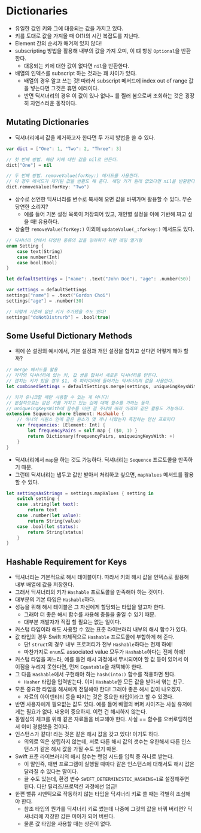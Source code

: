 # Dictionaries
- 유일한 값인 키와 그에 대응되는 값을 가지고 있다. 
- 키를 토대로 값을 가져올 때 O(1)의 시간 복잡도를 지닌다.
- Element 간의 순서가 매겨져 있지 않다!
- subscripting 방법을 활용해 내부의 값을 가져 오며, 이 떄 항상 `Optional`을 반환한다.
    - 대응되는 키에 대한 값이 없다면 `nil`을 반환한다.
- 배열의 인덱스를 subscript 하는 것과는 꽤 차이가 있다.
  - 배열의 경우 알고 쓰는 것! 따라서 subscript 메서드에 index out of range 값을 넣는다면 그것은 휴먼 에러이다.
  - 반면 딕셔너리의 경우 이 값이 있나 없나~ 를 찔러 봄으로써 조회하는 것은 굉장히 자연스러운 동작이다.

## Mutating Dictionaries
- 딕셔너리에서 값을 제거하고자 한다면 두 가지 방법을 쓸 수 있다.
```Swift
var dict = ["One": 1, "Two": 2, "Three": 3]

// 첫 번째 방법. 해당 키에 대한 값을 nil로 만든다.
dict["One"] = nil

// 두 번째 방법. removeValue(forKey:) 메서드를 사용한다.
// 이 경우 메서드가 제거된 값을 반환도 해 준다. 해당 키가 원래 없었다면 nil을 반환한다.
dict.removeValue(forKey: "Two")
```
- 상수로 선언한 딕셔너리를 변수로 복사해 오면 값을 바꿔가며 활용할 수 있다. 무슨 당연한 소리지?
  - 예를 들어 기본 설정 목록이 저장되어 있고, 개인별 설정을 이에 기반해 짜고 싶을 때! 유용하다.
- 상술한 `removeValue(forKey:)` 이외에 `updateValue(_:forkey:)` 메서드도 있다.
```Swift
// 딕셔너리 안에서 다양한 종류의 값을 망라하기 위한 래핑 열거형
enum Setting {
    case text(String)
    case number(Int)
    case bool(Bool)
}

let defaultSettings = ["name": .text("John Doe"), "age": .number(50)]

var settings = defaultSettings
settings["name"] = .text("Gordon Choi")
settings["age"] = .number(30)

// 이렇게 기존에 없던 키가 주가됐을 수도 있다!
settings["doNotDistrurb"] = .bool(true)
```

## Some Useful Dictionary Methods
- 위에 쓴 설정의 예시에서, 기본 설정과 개인 설정을 합치고 싶다면 어떻게 해야 할까?
```Swift
// merge 메서드를 활용
// 각각의 딕셔너리에 있는 키, 값 쌍을 합쳐서 새로운 딕셔너리를 만든다.
// 겹치는 키가 있을 경우 $1, 즉 파라미터에 들어가는 딕셔너리의 값을 사용한다.
let combinedSettings = defaultSettings.merge(settings, uniqueingKeysWith: { $1 })

// 키가 유니크할 때만 사용할 수 있는 게 아니다!
// 본질적으로는 같은 키를 가지고 있는 값에 대해 함수를 가하는 동작.
// uniqueingKeysWith에 함수를 어떤 걸 주냐에 따라 아래와 같은 활용도 가능하다.
extension Sequence where Element: Hashable {
    // 하나의 시퀀스 안에 같은 원소가 몇 개나 나왔는지 측정하는 연산 프로퍼티
    var frequencies: [Element: Int] {
        let frequencyPairs = self.map { ($0, 1) }
        return Dictionary(frequencyPairs, uniqueingKeysWith: +)
    }
}
```
- 딕셔너리에서 `map`을 하는 것도 가능하다. 딕셔너리는 `Sequence` 프로토콜을 만족하기 때문.
- 그런데 딕셔너리는 냅두고 값만 받아서 처리하고 싶으면, `mapValues` 메서드를 활용할 수 있다.
```Swift
let settingsAsStrings = settings.mapValues { setting in
    switch setting {
    case .string(let text):
        return text
    case .number(let value):
        return String(value)
    case .bool(let status):
        return String(status)
    }
}
```

## Hashable Requirement for Keys
- 딕셔너리는 기본적으로 해시 테이블이다. 따라서 키의 해시 값을 인덱스로 활용해 내부 배열에 값을 저장한다.
- 그래서 딕셔너리의 키가 `Hashable` 프로토콜을 만족해야 하는 것이다.
- 대부분의 기본 타입은 `Hashable`하다.
- 성능을 위해 해시 테이블은 그 자신에게 할당되는 타입을 알고자 한다.
  - 그래야 더 좋은 해시 함수를 사용해 충돌을 줄일 수 있기 때문.
  - 대부분 개발자가 직접 할 필요는 없는 일이다.
- 커스텀 타입이라 해도 사용할 수 있는 표준 라이브러리 내부의 해시 함수가 있다.
- 값 타입의 경우 Swift 자체적으로 `Hashable` 프로토콜에 부합하게 해 준다. 
  - 단! `struct`의 경우 내부 프로퍼티가 전부 `Hashable`하다는 전제 하에!
  - 마찬가지로 `enum`도 associated value 모두가 `Hashable`하다는 전제 하에!
- 커스텀 타입을 짜느라, 예를 들면 해시 과정에서 무시되어야 할 값 등이 있어서 이 이점을 누리지 못한다면, 먼저 `Equatable`을 채택해야 한다.
- 그 다음 `Hashable`에서 구현해야 하는 `hash(into:)` 함수를 적용하면 된다.
  - `Hasher` 타입을 입력받는다. 이미 `Hashable`한 모든 값을 받아서 엮는 친구.
- 모든 중요한 타입을 해셔에게 전달해야 한다! 그래야 좋은 해시 값이 나오겠지.
  - 자료의 아이덴티티 등을 따지는 것은 중요한 타입이라고 할 수 있겠다.
- 반면 사용자에게 필요없는 값도 있다. 예를 들어 배열의 버퍼 사이즈는 사실 유저에게는 필요가 없다. 내용이 중요하지. 이런 건 해시하지 않는다.
- 동일성의 체크를 위해 같은 자료들을 비교해야 한다. 사실 == 함수를 오버로딩하면서 이미 경험했을 것이다.
- 인스턴스가 같다! 라는 것은 같은 해시 값을 갖고 있다! 이기도 하다.
  - 의외로 역은 성립하지 않는데, 서로 다른 해시 값의 갯수는 유한해서 다른 인스턴스가 같은 해시 값을 가질 수도 있기 때문.
- Swift 표준 라이브러리의 해시 함수는 랜덤 시드를 입력 중 하나로 받는다.
  - 이 말인즉, 매번 프로그램이 실행될 때마다 같은 인스턴스에 대해서도 해시 값은 달라질 수 있다는 말이다.
  - 끌 수도 있는데, 환경 변수 `SWIFT_DETERMINISTIC_HASHING=1`로 설정해주면 된다. 다만 릴리즈/프로덕션 과정에선 엄금!
- 한편 밸류 시맨틱으로 작동하지 않는 타입을 딕셔너리 키로 쓸 때는 각별히 조심해야 한다.
  - 참조 타입의 뭔가를 딕셔너리 키로 썼는데 나중에 그것의 값을 바꿔 버리면? 딕셔너리에 저장한 값은 미아가 되어 버린다.
  - 물론 값 타입을 사용할 때는 상관이 없다.